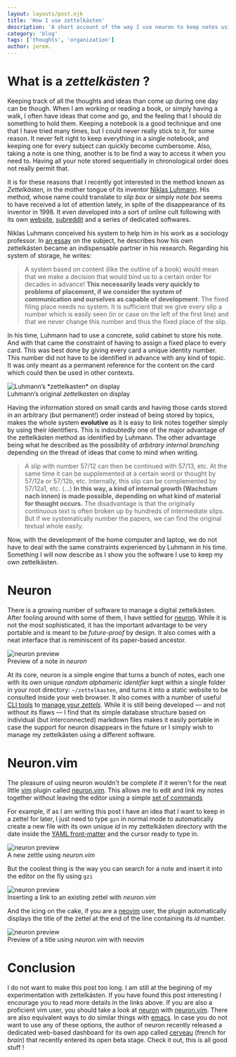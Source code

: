 ```yaml
---
layout: layouts/post.njk
title: 'How I use zettelkästen'
description: 'A short account of the way I use neuron to keep notes using the zettelkästen method.'
category: 'blog'
tags: ['thoughts', 'organization']
author: jerem.
---
```


# What is a *zettelkästen* ?

Keeping track of all the thoughts and ideas than come up during one day can be though. When I am working or reading a book, or simply having a walk, I often have ideas that come and go, and the feeling that I should do something to hold them. Keeping a notebook is a good technique and one that I have tried many times, but I could never really stick to it, for some reason. It never felt right to keep everything in a single notebook, and keeping one for every subject can quickly become cumbersome. Also, taking a note is one thing, another is to be find a way to access it when you need to. Having all your note stored sequentially in chronological order does not really permit that.

It is for these reasons that I recently got interested in the method known as *Zettelkästen*, in the mother tongue of its inventor [Niklas Luhmann](https://en.wikipedia.org/wiki/Niklas_Luhmann). His method, whose name could translate to *slip box* or simply *note box* seems to have received a lot of attention lately, in spite of the disappearance of its inventor in 1998. It even developed into a sort of online cult following with its own [website](https://zettelkasten.de/), [subreddit](https://www.reddit.com/r/Zettelkasten/) and a series of dedicated softwares. 

Niklas Luhmann conceived his system to help him in his work as a sociology professor. In [an essay](http://luhmann.surge.sh/communicating-with-slip-boxes) on the subject, he describes how his own zettelkästen became an indispensable partner in his research. Regarding his system of storage, he writes:

> A system based on content (like the outline of a book) would mean that we make a decision that would bind us to a certain order for decades in advance! **This necessarily leads very quickly to problems of placement, if we consider the system of communication and ourselves as capable of development**. The fixed filing place needs no system. It is sufficient that we give every slip a number which is easily seen (in or case on the left of the first line) and that we never change this number and thus the fixed place of the slip.

In his time, Luhmann had to use a concrete, solid cabinet to store his note. And with that  came the constraint of having to assign a fixed place to every card. This was best done by giving every card a unique identity number. This number did not have to be identified in advance with any kind of topic. It was only meant as a permanent reference for the content on the card which could then be used in other contexts. 

<figure style="display: block; margin-left: auto; margin-right: auto;"class="md:w-2/3 mb-2 items-center text-center">
  <img src="/images/posts_data/zettelkasten/zettelkasten.jpg" alt="Luhmann’s *zettelkasten* on display">
  <figcaption>Luhmann’s original <i>zettelkasten</i> on display</figcaption>
</figure>

Having the information stored on small cards and having those cards stored in an arbitrary (but permanent!) order instead of being stored by topics, makes the whole system **evolutive** as it is easy to link notes together simply by using their identifiers. This is indoubtedly one of the major advantage of the zettelkästen method as identified by Luhmann. The other advantage being what he described as the possibility of *arbitrary internal branching* depending on the thread of ideas that come to mind when writing.

> A slip with number 57/12 can then be continued with 57/13, etc. At the same time it can be supplemented at a certain word or thought by 57/12a or 57/12b, etc. Internally, this slip can be complemented by 57/12a1, etc. (...) **In this way, a kind of internal growth (Wachstum nach innen) is made possible, depending on what kind of material for thought occurs.** The disadvantage is that the originally continuous text is often broken up by hundreds of intermediate slips. But if we systematically number the papers, we can find the original textual whole easily.

Now, with the development of the home computer and laptop, we do not have to deal with the same constraints experienced by Luhmann in his time. Something I will now describe as I show you the software I use to keep my own zettelkästen.

# Neuron

There is a growing number of software to manage a digital zettelkästen. After fooling around with some of them, I have settled for [neuron](https://neuron.zettel.page/). While it is not the most sophisticated, it has the important advantage to be very portable and is meant to be *future-proof* by design. It also comes with a neat interface that is reminiscent of its paper-based ancestor. 

<figure style="display: block; margin-left: auto; margin-right: auto;"class="md:w-2/3 mb-2 items-center text-center">
  <img src="/images/posts_data/zettelkasten/neuron-screenshot.png" alt="neuron preview">
  <figcaption>Preview of a note in <i>neuron</i></figcaption>
</figure>

At its core, neuron is a simple engine that turns a bunch of notes, each one with its own unique *random alphameric identifier* kept within a single folder in your root directory: `~/zettelkasten`, and turns it into a static website to be consulted inside your web browser. It also comes with a number of useful [CLI tools](https://en.wikipedia.org/wiki/Command-line_interface) to [manage your *zettels*](https://neuron.zettel.page/2011502.html). While it is still being developed — and not without its flaws — I find that its simple database structure based on individual (but interconnected) markdown files makes it easily portable in case the support for neuron disappears in the future or I simply wish to manage my zettelkästen using a different software.   

# Neuron.vim

The pleasure of using neuron wouldn't be complete if it weren't for the neat little [vim](https://en.wikipedia.org/wiki/Vim_(text_editor)) plugin called [neuron.vim](https://github.com/ihsanturk/neuron.vim). This allows me to edit and link my notes together without leaving the editor using a simple [set of commands](https://github.com/ihsanturk/neuron.vim/blob/master/README.md#default-mappings)    

For example, if as I am writing this post I have an idea that I want to keep in a zettel for later, I just need to type `gzn` in normal mode to automatically create a new file with its own unique *id* in my zettelkästen directory with the date inside the [YAML front-matter](https://en.wikipedia.org/wiki/YAML) and the cursor ready to type in.

<figure style="display: block; margin-left: auto; margin-right: auto;"class="md:w-2/3 mb-2 items-center text-center">
  <img src="/images/posts_data/zettelkasten/neuronvim-gzn.png" alt="neuron preview">
  <figcaption>A new zettle using <i>neuron.vim</i></figcaption>
</figure>

But the coolest thing is the way you can search for a note and insert it into the editor on the fly using `gzi`

<figure style="display: block; margin-left: auto; margin-right: auto;"class="md:w-2/3 mb-2 items-center text-center">
  <img src="/images/posts_data/zettelkasten/neuronvim-gzi.png" alt="neuron preview">
  <figcaption>Inserting a link to an existing zettel with <i>neuron.vim</i></figcaption>
</figure>

And the icing on the cake, if you are a [neovim](https://neovim.io/) user, the plugin automatically displays the title of the zettel at the end of the line containing its *id* number. 

<figure style="display: block; margin-left: auto; margin-right: auto;"class="md:w-2/3 mb-2 items-center text-center">
  <img src="/images/posts_data/zettelkasten/neuronvim-preview.png" alt="neuron preview">
  <figcaption>Preview of a title using <i>neuron.vim</i> with neovim</figcaption>
</figure>

# Conclusion

I do not want to make this post too long. I am still at the begining of my experimentation with zettelkästen. If you have found this post interesting I encourage you to read more details in the links above. If you are also a proficient vim user, you should take a look at [neuron](https://neuron.zettel.page/) with [neuron.vim](https://github.com/ihsanturk/neuron.vim). There are also equivalent ways to do similar things with [emacs](https://github.com/felko/neuron-mode). In case you do not want to use any of these options, the author of neuron recently released a dedicated web-based dashboard for its own app called [cerveau](https://neuron.zettel.page/041726b3.html) (french for *brain*) that recently entered its open beta stage. Check it out, this is all good stuff !



